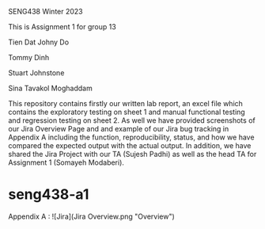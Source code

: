 SENG438 Winter 2023

This is Assignment 1 for group 13

Tien Dat Johny Do

Tommy Dinh 

Stuart Johnstone

Sina Tavakol Moghaddam



This repository contains firstly our written lab report, an excel file which contains the exploratory testing on sheet 1 and manual functional testing and regression testing on sheet 2. As well we have provided screenshots of our Jira Overview Page and and example of our Jira bug tracking in Appendix A including the function, reproducibility, status, and how we have compared the expected output with the actual output. In addition, we have shared the Jira Project with our TA (Sujesh Padhi) as well as the head TA for Assignment 1 (Somayeh Modaberi). 

# seng438-a1

Appendix A : 
![Jira](Jira Overview.png "Overview")
